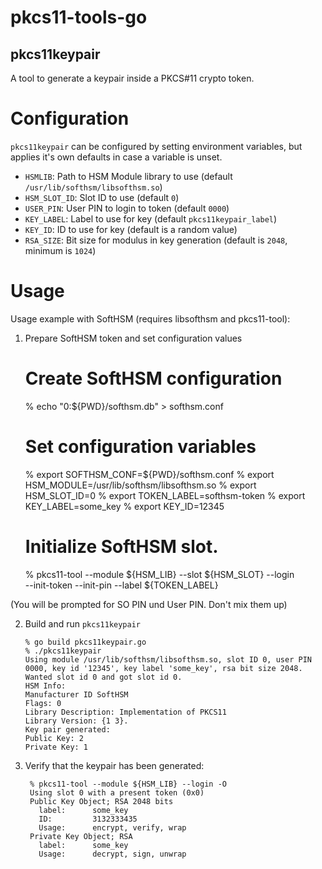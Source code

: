 # pkcs11-tools-go

## pkcs11keypair

A tool to generate a keypair inside a PKCS#11 crypto token.

# Configuration

`pkcs11keypair` can be configured by setting environment variables, but applies
it's own defaults in case a variable is unset.

*    `HSMLIB`: Path to HSM Module library to use (default `/usr/lib/softhsm/libsofthsm.so`)
*    `HSM_SLOT_ID`: Slot ID to use (default `0`)
*    `USER_PIN`: User PIN to login to token (default `0000`)
*    `KEY_LABEL`: Label to use for key (default `pkcs11keypair_label`)
*    `KEY_ID`: ID to use for key (default is a random value)
*    `RSA_SIZE`: Bit size for modulus in key generation (default is `2048`,
      minimum is `1024`)

# Usage

Usage example with SoftHSM (requires libsofthsm and pkcs11-tool):

1.   Prepare SoftHSM token and set configuration values

        # Create SoftHSM configuration
        % echo "0:${PWD}/softhsm.db" > softhsm.conf
        # Set configuration variables
        % export SOFTHSM_CONF=${PWD}/softhsm.conf
        % export HSM_MODULE=/usr/lib/softhsm/libsofthsm.so
        % export HSM_SLOT_ID=0
        % export TOKEN_LABEL=softhsm-token
        % export KEY_LABEL=some_key
        % export KEY_ID=12345
        # Initialize SoftHSM slot.
        % pkcs11-tool --module ${HSM_LIB} --slot ${HSM_SLOT} --login\
          --init-token --init-pin --label ${TOKEN_LABEL} 

(You will be prompted for SO PIN und User PIN. Don't mix them up)

2.  Build and run `pkcs11keypair`

        % go build pkcs11keypair.go
        % ./pkcs11keypair
        Using module /usr/lib/softhsm/libsofthsm.so, slot ID 0, user PIN 0000, key id '12345', key label 'some_key', rsa bit size 2048.
        Wanted slot id 0 and got slot id 0.
        HSM Info:
        Manufacturer ID SoftHSM
        Flags: 0
        Library Description: Implementation of PKCS11
        Library Version: {1 3}.
        Key pair generated:
        Public Key: 2
        Private Key: 1

3. Verify that the keypair has been generated:

        % pkcs11-tool --module ${HSM_LIB} --login -O
        Using slot 0 with a present token (0x0)
        Public Key Object; RSA 2048 bits
          label:      some_key
          ID:         3132333435
          Usage:      encrypt, verify, wrap
        Private Key Object; RSA
          label:      some_key
          Usage:      decrypt, sign, unwrap
